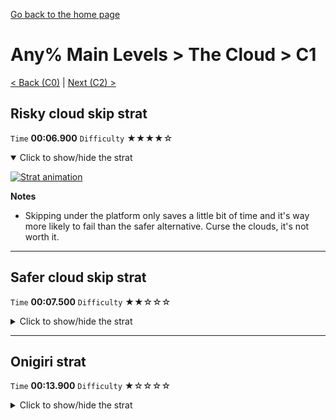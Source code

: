 [Go back to the home page](https://github.com/Doublevil/scbspeedrun)

# Any% Main Levels > The Cloud > C1

[< Back (C0)](https://github.com/Doublevil/scbspeedrun/blob/main/levels/any_ml/C/C0.md) | [Next (C2) >](https://github.com/Doublevil/scbspeedrun/blob/main/levels/any_ml/C/C2.md)

## Risky cloud skip strat

`Time` **00:06.900** `Difficulty` ★★★★☆
<details open>
  <summary>Click to show/hide the strat</summary>

  [![Strat animation](https://github.com/Doublevil/scbspeedrun/blob/main/media/levels/C/C1_RiskySkip.webp)](https://github.com/Doublevil/scbspeedrun/blob/main/media/levels/C/C1_RiskySkip.mp4?raw=true)

  **Notes**
  - Skipping under the platform only saves a little bit of time and it's way more likely to fail than the safer alternative. Curse the clouds, it's not worth it.
</details>

---
## Safer cloud skip strat

`Time` **00:07.500** `Difficulty` ★★☆☆☆
<details>
  <summary>Click to show/hide the strat</summary>

  [![Strat animation](https://github.com/Doublevil/scbspeedrun/blob/main/media/levels/C/C1_CloudSkip.webp)](https://github.com/Doublevil/scbspeedrun/blob/main/media/levels/C/C1_CloudSkip.mp4?raw=true)

  **Notes**
  - To skip the cloud, you have to land on the left of the first cloud, start moving right at a precise point, and keep right. Missing the timing usually means you die and lose a few seconds. It takes some training to get used to it.
  - A technique to make sure you don't fall off the cloud early and also to get enough air speed is to walk left for a few frames after falling on the cloud, before holding right. See the general cloud techniques from the front page for an example of that.
</details>

---
## Onigiri strat

`Time` **00:13.900** `Difficulty` ★☆☆☆☆
<details>
  <summary>Click to show/hide the strat</summary>

  [![Strat animation](https://github.com/Doublevil/scbspeedrun/blob/main/media/levels/C/C1_Onigiri.webp)](https://github.com/Doublevil/scbspeedrun/blob/main/media/levels/C/C1_Onigiri.mp4?raw=true)

  **Notes**
  - It's possible to get a corner boost to save a bunch of time on the jump to the onigiri path, but it's too hard to get a good setup for it because of how unreliable the cloud jump at the start is.
</details>
